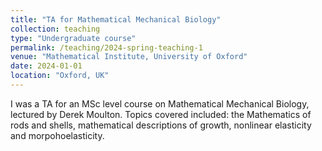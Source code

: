 ```yaml
---
title: "TA for Mathematical Mechanical Biology"
collection: teaching
type: "Undergraduate course"
permalink: /teaching/2024-spring-teaching-1
venue: "Mathematical Institute, University of Oxford"
date: 2024-01-01
location: "Oxford, UK"
---
```


I was a TA for an MSc level course on Mathematical Mechanical Biology, lectured by Derek Moulton. Topics covered included: the Mathematics of rods and shells, mathematical descriptions of growth, nonlinear elasticity and morpohoelasticity.
